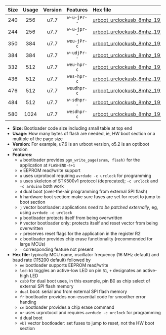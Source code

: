 |Size|Usage|Version|Features|Hex file|
|:-:|:-:|:-:|:-:|:--|
|240|256|u7.7|`w-u-jPr--`|[urboot_urclockusb_8mhz_19200bps_led+d5_ur_vbl.hex](https://raw.githubusercontent.com/stefanrueger/urboot.hex/main/boards/urclockusb/fcpu_8mhz/19200_bps/urboot_urclockusb_8mhz_19200bps_led+d5_ur_vbl.hex)|
|244|256|u7.7|`w-u-jpr--`|[urboot_urclockusb_8mhz_19200bps_led+d5_fr_ur_vbl.hex](https://raw.githubusercontent.com/stefanrueger/urboot.hex/main/boards/urclockusb/fcpu_8mhz/19200_bps/urboot_urclockusb_8mhz_19200bps_led+d5_fr_ur_vbl.hex)|
|350|384|u7.7|`weu-jPr-c`|[urboot_urclockusb_8mhz_19200bps_ee_led+d5_fr_ce_ur_vbl.hex](https://raw.githubusercontent.com/stefanrueger/urboot.hex/main/boards/urclockusb/fcpu_8mhz/19200_bps/urboot_urclockusb_8mhz_19200bps_ee_led+d5_fr_ce_ur_vbl.hex)|
|384|384|u7.7|`w-udjPr--`|[urboot_urclockusb_8mhz_19200bps_led+d5_csb0_dual_ur_vbl.hex](https://raw.githubusercontent.com/stefanrueger/urboot.hex/main/boards/urclockusb/fcpu_8mhz/19200_bps/urboot_urclockusb_8mhz_19200bps_led+d5_csb0_dual_ur_vbl.hex)|
|332|512|u7.7|`weu-hpr-c`|[urboot_urclockusb_8mhz_19200bps_ee_led+d5_fr_ce_ur.hex](https://raw.githubusercontent.com/stefanrueger/urboot.hex/main/boards/urclockusb/fcpu_8mhz/19200_bps/urboot_urclockusb_8mhz_19200bps_ee_led+d5_fr_ce_ur.hex)|
|436|512|u7.7|`wes-hpr-c`|[urboot_urclockusb_8mhz_19200bps_ee_led+d5_fr_ce.hex](https://raw.githubusercontent.com/stefanrueger/urboot.hex/main/boards/urclockusb/fcpu_8mhz/19200_bps/urboot_urclockusb_8mhz_19200bps_ee_led+d5_fr_ce.hex)|
|476|512|u7.7|`weudhpr-c`|[urboot_urclockusb_8mhz_19200bps_ee_led+d5_csb0_dual_fr_ce_ur.hex](https://raw.githubusercontent.com/stefanrueger/urboot.hex/main/boards/urclockusb/fcpu_8mhz/19200_bps/urboot_urclockusb_8mhz_19200bps_ee_led+d5_csb0_dual_fr_ce_ur.hex)|
|484|512|u7.7|`w-sdhpr--`|[urboot_urclockusb_8mhz_19200bps_led+d5_csb0_dual_fr.hex](https://raw.githubusercontent.com/stefanrueger/urboot.hex/main/boards/urclockusb/fcpu_8mhz/19200_bps/urboot_urclockusb_8mhz_19200bps_led+d5_csb0_dual_fr.hex)|
|580|1024|u7.7|`wesdhpr-c`|[urboot_urclockusb_8mhz_19200bps_ee_led+d5_csb0_dual_fr_ce.hex](https://raw.githubusercontent.com/stefanrueger/urboot.hex/main/boards/urclockusb/fcpu_8mhz/19200_bps/urboot_urclockusb_8mhz_19200bps_ee_led+d5_csb0_dual_fr_ce.hex)|

- **Size:** Bootloader code size including small table at top end
- **Usage:** How many bytes of flash are needed, ie, HW boot section or a multiple of the page size
- **Version:** For example, u7.6 is an urboot version, o5.2 is an optiboot version
- **Features:**
  + `w` bootloader provides `pgm_write_page(sram, flash)` for the application at `FLASHEND-4+1`
  + `e` EEPROM read/write support
  + `u` uses urprotocol requiring `avrdude -c urclock` for programming
  + `s` uses skeleton of STK500v1 protocol (deprecated); `-c urclock` and `-c arduino` both work
  + `d` dual boot (over-the-air programming from external SPI flash)
  + `h` hardware boot section: make sure fuses are set for reset to jump to boot section
  + `j` vector bootloader: applications *need to be patched externally*, eg, using `avrdude -c urclock`
  + `p` bootloader protects itself from being overwritten
  + `P` vector bootloader only: protects itself and reset vector from being overwritten
  + `r` preserves reset flags for the application in the register R2
  + `c` bootloader provides chip erase functionality (recommended for large MCUs)
  + `-` corresponding feature not present
- **Hex file:** typically MCU name, oscillator frequency (16 MHz default) and baud rate (115200 default) followed by
  + `ee` bootloader supports EEPROM read/write
  + `led-b1` toggles an active-low LED on pin `B1`, `+` designates an active-high LED
  + `csb0` for dual boot uses, in this example, pin B0 as chip select of external SPI flash memory
  + `dual` boot: serial and from external SPI flash memory
  + `fr` bootloader provides non-essential code for smoother error handing
  + `ce` bootloader provides a chip erase command
  + `ur` uses urprotocol and requires `avrdude -c urclock` for programming
  + `d` dual boot
  + `vbl` vector bootloader: set fuses to jump to reset, not the HW boot section

